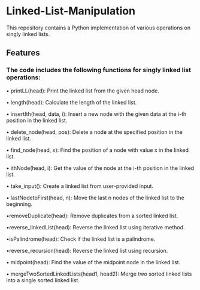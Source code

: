 # Linked-List-Manipulation
This repository contains a Python implementation of various operations on singly linked lists.

## Features
### The code includes the following functions for singly linked list operations:
  &#8226; printLL(head): Print the linked list from the given head node.

  &#8226; length(head): Calculate the length of the linked list.

  &#8226; insertIth(head, data, i): Insert a new node with the given data at the i-th position in the linked list.

  &#8226; delete_node(head, pos): Delete a node at the specified position in the linked list.

  &#8226; find_node(head, x): Find the position of a node with value x in the linked list.

  &#8226; ithNode(head, i): Get the value of the node at the i-th position in the linked list.

  &#8226; take_input(): Create a linked list from user-provided input.

  &#8226; lastNodetoFirst(head, n): Move the last n nodes of the linked list to the beginning.

  &#8226;removeDuplicate(head): Remove duplicates from a sorted linked list.

  &#8226;reverse_linkedList(head): Reverse the linked list using iterative method.

  &#8226;isPalindrome(head): Check if the linked list is a palindrome.

  &#8226;reverse_recursion(head): Reverse the linked list using recursion.

  &#8226; midpoint(head): Find the value of the midpoint node in the linked list.

  &#8226; mergeTwoSortedLinkedLists(head1, head2): Merge two sorted linked lists into a single sorted linked list.
